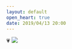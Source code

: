 ```yaml
---
layout: default
open_heart: true
date: 2019/04/13 20:00
---
```


💗 ![](https://cl.ly/7ac513378bb2/ohno.jpg)
